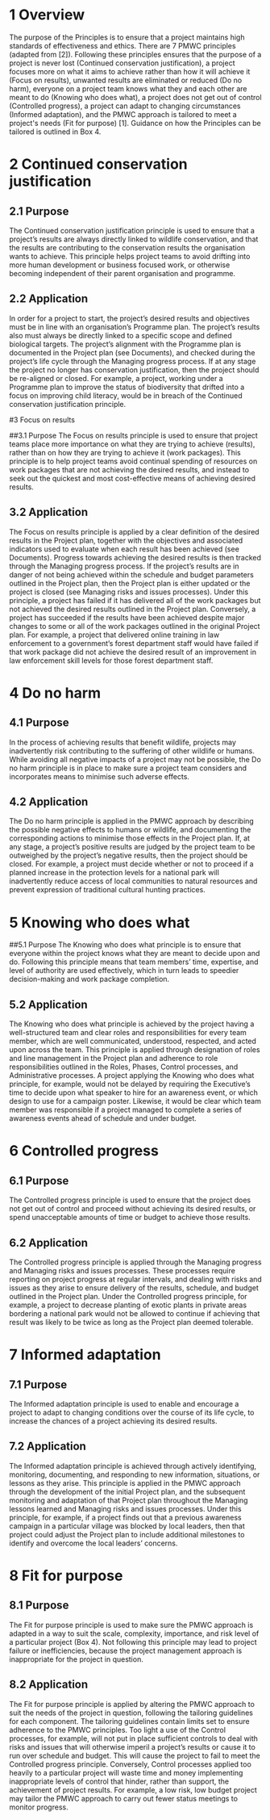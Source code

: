 # 1 Overview
The purpose of the Principles is to ensure that a project maintains high standards of effectiveness and ethics. There are 7 PMWC principles (adapted from [2]). Following these principles ensures that the purpose of a project is never lost (Continued conservation justification), a project focuses more on what it aims to achieve rather than how it will achieve it (Focus on results), unwanted results are eliminated or reduced (Do no harm), everyone on a project team knows what they and each other are meant to do (Knowing who does what), a project does not get out of control (Controlled progress), a project can adapt to changing circumstances (Informed adaptation), and the PMWC approach is tailored to meet a project's needs (Fit for purpose) [1]. Guidance on how the Principles can be tailored is outlined in Box 4.

# 2 Continued conservation justification

## 2.1 Purpose
The Continued conservation justification principle is used to ensure that a project’s results are always directly linked to wildlife conservation, and that the results are contributing to the conservation results the organisation wants to achieve. This principle helps project teams to avoid drifting into more human development or business focused work, or otherwise becoming independent of their parent organisation and programme.

## 2.2 Application
In order for a project to start, the project’s desired results and objectives must be in line with an organisation’s Programme plan. The project’s results also must always be directly linked to a specific scope and defined biological targets. The project’s alignment with the Programme plan is documented in the Project plan (see Documents), and checked during the project’s life cycle through the Managing progress process. If at any stage the project no longer has conservation justification, then the project should be re-aligned or closed. For example, a project, working under a Programme plan to improve the status of biodiversity that drifted into a focus on improving child literacy, would be in breach of the Continued conservation justification principle.

#3 Focus on results

##3.1 Purpose
The Focus on results principle is used to ensure that project teams place more importance on what they are trying to achieve (results), rather than on how they are trying to achieve it (work packages). This principle is to help project teams avoid continual spending of resources on work packages that are not achieving the desired results, and instead to seek out the quickest and most cost-effective means of achieving desired results.

## 3.2 Application
The Focus on results principle is applied by a clear definition of the desired results in the Project plan, together with the objectives and associated indicators used to evaluate when each result has been achieved (see Documents). Progress towards achieving the desired results is then tracked through the Managing progress process. If the project’s results are in danger of not being achieved within the schedule and budget parameters outlined in the Project plan, then the Project plan is either updated or the project is closed (see Managing risks and issues processes). Under this principle, a project has failed if it has delivered all of the work packages but not achieved the desired results outlined in the Project plan. Conversely, a project has succeeded if the results have been achieved despite major changes to some or all of the work packages outlined in the original Project plan. For example, a project that delivered online training in law enforcement to a government’s forest department staff would have failed if that work package did not achieve the desired result of an improvement in law enforcement skill levels for those forest department staff.

# 4 Do no harm

## 4.1 Purpose
In the process of achieving results that benefit wildlife, projects may inadvertently risk contributing to the suffering of other wildlife or humans. While avoiding all negative impacts of a project may not be possible, the Do no harm principle is in place to make sure a project team considers and incorporates means to minimise such adverse effects.

## 4.2 Application
The Do no harm principle is applied in the PMWC approach by describing the possible negative effects to humans or wildlife, and documenting the corresponding actions to minimise those effects in the Project plan. If, at any stage, a project’s positive results are judged by the project team to be outweighed by the project’s negative results, then the project should be closed. For example, a project must decide whether or not to proceed if a planned increase in the protection levels for a national park will inadvertently reduce access of local communities to natural resources and prevent expression of traditional cultural hunting practices.

# 5 Knowing who does what

##5.1 Purpose
The Knowing who does what principle is to ensure that everyone within the project knows what they are meant to decide upon and do. Following this principle means that team members’ time, expertise, and level of authority are used effectively, which in turn leads to speedier decision-making and work package completion.

## 5.2 Application
The Knowing who does what principle is achieved by the project having a well-structured team and clear roles and responsibilities for every team member, which are well communicated, understood, respected, and acted upon across the team. This principle is applied through designation of roles and line management in the Project plan and adherence to role responsibilities outlined in the Roles, Phases, Control processes, and Administrative processes. A project applying the Knowing who does what principle, for example, would not be delayed by requiring the Executive’s time to decide upon what speaker to hire for an awareness event, or which design to use for a campaign poster. Likewise, it would be clear which team member was responsible if a project managed to complete a series of awareness events ahead of schedule and under budget.

# 6 Controlled progress

## 6.1 Purpose
The Controlled progress principle is used to ensure that the project does not get out of control and proceed without achieving its desired results, or spend unacceptable amounts of time or budget to achieve those results.

## 6.2 Application
The Controlled progress principle is applied through the Managing progress and Managing risks and issues processes. These processes require reporting on project progress at regular intervals, and dealing with risks and issues as they arise to ensure delivery of the results, schedule, and budget outlined in the Project plan. Under the Controlled progress principle, for example, a project to decrease planting of exotic plants in private areas bordering a national park would not be allowed to continue if achieving that result was likely to be twice as long as the Project plan deemed tolerable.

# 7 Informed adaptation

## 7.1 Purpose
The Informed adaptation principle is used to enable and encourage a project to adapt to changing conditions over the course of its life cycle, to increase the chances of a project achieving its desired results.

## 7.2 Application
The Informed adaptation principle is achieved through actively identifying, monitoring, documenting, and responding to new information, situations, or lessons as they arise. This principle is applied in the PMWC approach through the development of the initial Project plan, and the subsequent monitoring and adaptation of that Project plan throughout the Managing lessons learned and Managing risks and issues processes. Under this principle, for example, if a project finds out that a previous awareness campaign in a particular village was blocked by local leaders, then that project could adjust the Project plan to include additional milestones to identify and overcome the local leaders’ concerns.

# 8 Fit for purpose

## 8.1 Purpose
The Fit for purpose principle is used to make sure the PMWC approach is adapted in a way to suit the scale, complexity, importance, and risk level of a particular project (Box 4). Not following this principle may lead to project failure or inefficiencies, because the project management approach is inappropriate for the project in question.

## 8.2 Application
The Fit for purpose principle is applied by altering the PMWC approach to suit the needs of the project in question, following the tailoring guidelines for each component. The tailoring guidelines contain limits set to ensure adherence to the PMWC principles. Too light a use of the Control processes, for example, will not put in place sufficient controls to deal with risks and issues that will otherwise imperil a project’s results or cause it to run over schedule and budget. This will cause the project to fail to meet the Controlled progress principle. Conversely, Control processes applied too heavily to a particular project will waste time and money implementing inappropriate levels of control that hinder, rather than support, the achievement of project results. For example, a low risk, low budget project may tailor the PMWC approach to carry out fewer status meetings to monitor progress.
